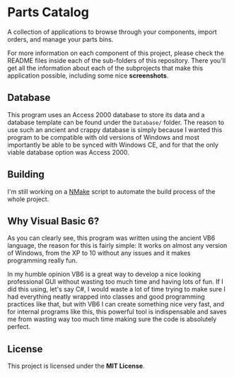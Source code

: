 # Parts Catalog

A collection of applications to browse through your components, import orders,
and manage your parts bins.

For more information on each component of this project, please check the README
files inside each of the sub-folders of this repository. There you'll get all
the information about each of the subprojects that make this application
possible, including some nice **screenshots**.


## Database

This program uses an Access 2000 database to store its data and a database
template can be found under the `Database/` folder. The reason to use such an
ancient and crappy database is simply because I wanted this program to be
compatible with old versions of Windows and most importantly be able to be
synced with Windows CE, and for that the only viable database option was Access
2000.


## Building

I'm still working on a [NMake](https://docs.microsoft.com/en-us/cpp/build/reference/nmake-reference?view=msvc-160)
script to automate the build process of the whole project.


## Why Visual Basic 6?

As you can clearly see, this program was written using the ancient VB6 language,
the reason for this is fairly simple: It works on almost any version of Windows,
from the XP to 10 without any issues and it makes programming really fun.

In my humble opinion VB6 is a great way to develop a nice looking professional
GUI without wasting too much time and having lots of fun. If I did this using,
let's say C#, I would waste a lot of time trying to make sure I had everything
neatly wrapped into classes and good programming practices like that, but with
VB6 I can create something nice very fast, and for internal programs like this,
this powerful tool is indispensable and saves me from wasting way too much time
making sure the code is absolutely perfect.


## License

This project is licensed under the **MIT License**.


